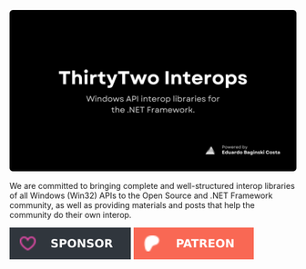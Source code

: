[url_github_sponsors]: https://github.com/sponsors/eduardobaginskicosta
[url_patreon]: https://www.patreon.com/eduardobcosta

<!-- IMAGES LINKS -->

[image_sponsors]: https://github.com/thirtytwointerops/.github/raw/main/assets/sponsor_github.svg
[image_patreon]: https://github.com/thirtytwointerops/.github/raw/main/assets/sponsor_patreon.svg
[image_banner]: https://github.com/thirtytwointerops/.github/raw/main/assets/banner.png

<!-- PRESENTATION -->

![DOTNET Banner][image_banner]

We are committed to bringing complete and well-structured interop libraries of all Windows (Win32) APIs to the Open Source and .NET Framework community, as well as providing materials and posts that help the community do their own interop.

[![Donate with GitHub Sponsors][image_sponsors]][url_github_sponsors]
[![Donate with Patreon][image_patreon]][url_patreon]
